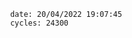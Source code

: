 

                date: 20/04/2022 19:07:45
                cycles: 24300

                         